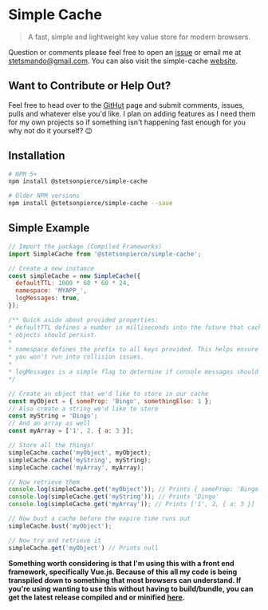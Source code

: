 # Simple Cache
> A fast, simple and lightweight key value store for modern browsers.

Question or comments please feel free to open an [issue](https://github.com/stetsmando/simple-cache/issues) or email me at stetsmando@gmail.com. You can also visit the simple-cache [website](https://simple-cache.herokuapp.com/).

## Want to Contribute or Help Out?
Feel free to head over to the [GitHut](https://github.com/stetsmando/simple-cache) page and submit comments, issues, pulls and whatever else you'd like. I plan on adding features as I need them for my own projects so if something isn't happening fast enough for you why not do it yourself? :wink:

## Installation
```bash
# NPM 5+
npm install @stetsonpierce/simple-cache

# Older NPM versions
npm install @stetsonpierce/simple-cache --save
```

## Simple Example
```javascript
// Import the package (Compiled Frameworks)
import SimpleCache from '@stetsonpierce/simple-cache';

// Create a new instance
const simpleCache = new SimpleCache({
  defaultTTL: 1000 * 60 * 60 * 24,
  namespace: 'MYAPP_',
  logMessages: true,
});

/** Quick aside about provided properties:
* defaultTTL defines a number in milliseconds into the future that cached
* objects should persist.
*
* namespace defines the prefix to all keys provided. This helps ensure
* you won't run into collision issues.
*
* logMessages is a simple flag to determine if console messages should be printed or not.
*/ 

// Create an object that we'd like to store in our cache
const myObject = { someProp: 'Bingo', somethingElse: 1 };
// Also create a string we'd like to store
const myString = 'Dingo';
// And an array as well
const myArray = ['1', 2, { a: 3 }];

// Store all the things!
simpleCache.cache('myObject', myObject);
simpleCache.cache('myString', myString);
simpleCache.cache('myArray', myArray);

// Now retrieve them
console.log(simpleCache.get('myObject')); // Prints { someProp: 'Bingo', somethingElse: 1 }
console.log(simpleCache.get('myString')); // Prints 'Dingo'
console.log(simpleCache.get('myArray')); // Prints ['1', 2, { a: 3 }]

// Now bust a cache before the expire time runs out
simpleCache.bust('myObject');

// Now try and retrieve it
simpleCache.get('myObject') // Prints null
```

__Something worth considering is that I'm using this with a front end framework, specifically Vue.js. Because of this all my code is being transpiled down to something that most browsers can understand. If you're using wanting to use this without having to build/bundle, you can get the latest release compiled and or minified [here](https://github.com/stetsmando/simple-cache/tree/master/lib).__